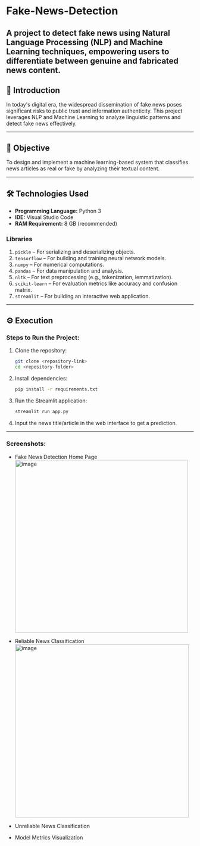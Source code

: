 # Fake-News-Detection

A project to detect fake news using Natural Language Processing (NLP) and Machine Learning techniques, empowering users to differentiate between genuine and fabricated news content.
---

## 📘 **Introduction**

In today's digital era, the widespread dissemination of fake news poses significant risks to public trust and information authenticity. This project leverages NLP and Machine Learning to analyze linguistic patterns and detect fake news effectively.  

---

## 🎯 **Objective**

To design and implement a machine learning-based system that classifies news articles as real or fake by analyzing their textual content.

---

## 🛠️ **Technologies Used**

- **Programming Language:** Python 3  
- **IDE:** Visual Studio Code  
- **RAM Requirement:** 8 GB (recommended)

### Libraries
1. `pickle` – For serializing and deserializing objects.
2. `tensorflow` – For building and training neural network models.
3. `numpy` – For numerical computations.
4. `pandas` – For data manipulation and analysis.
5. `nltk` – For text preprocessing (e.g., tokenization, lemmatization).
6. `scikit-learn` – For evaluation metrics like accuracy and confusion matrix.
7. `streamlit` – For building an interactive web application.

---

## ⚙️ **Execution**

### Steps to Run the Project:
1. Clone the repository:
   ```bash
   git clone <repository-link>
   cd <repository-folder>
   ```
2. Install dependencies:
   ```bash
   pip install -r requirements.txt
   ```
3. Run the Streamlit application:
   ```bash
   streamlit run app.py
   ```
4. Input the news title/article in the web interface to get a prediction.

---

### Screenshots:
- Fake News Detection Home Page
  <img width="464" alt="image" src="https://github.com/user-attachments/assets/0abece45-760e-4cdf-8806-5aacdb3dc2ad">

- Reliable News Classification
  <img width="466" alt="image" src="https://github.com/user-attachments/assets/5f5bceff-a5c7-4997-9ad4-f64fe508906f">

- Unreliable News Classification  
- Model Metrics Visualization  
